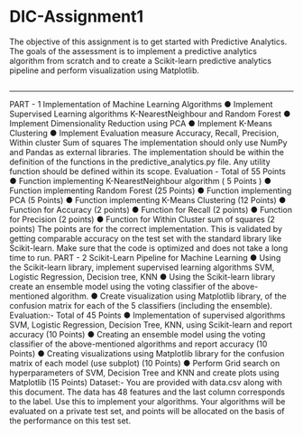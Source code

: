 # DIC-Assignment1
<p>The objective of this assignment is to get started with Predictive Analytics. The goals of the assessment is to implement a predictive analytics algorithm from scratch and to create a Scikit-learn predictive analytics pipeline and perform visualization using Matplotlib.</p>
<pre></pre>
<hr />
PART - 1 Implementation of Machine Learning Algorithms
● Implement Supervised Learning algorithms K-NearestNeighbour and Random Forest
● Implement Dimensionality Reduction using PCA
● Implement K-Means Clustering
● Implement Evaluation measure Accuracy, Recall, Precision, Within cluster Sum of
squares
The implementation should only use NumPy and Pandas as external libraries. The implementation should be within the definition of the functions in the predictive_analytics.py file. Any utility function should be defined within its scope.
Evaluation - Total of 55 Points
● Function implementing K-NearestNeighbour algorithm ( 5 Points )
● Function implementing Random Forest (25 Points)
● Function implementing PCA (5 Points)
● Function implementing K-Means Clustering (12 Points)
● Function for Accuracy (2 points)
● Function for Recall (2 points)
● Function for Precision (2 points)
● Function for Within Cluster sum of squares (2 points)
The points are for the correct implementation. This is validated by getting comparable accuracy on the test set with the standard library like Scikit-learn. Make sure that the code is optimized and does not take a long time to run.
PART - 2 Scikit-Learn Pipeline for Machine Learning
● Using the Scikit-learn library, implement supervised learning algorithms SVM, Logistic Regression, Decision tree, KNN
● Using the Scikit-learn library create an ensemble model using the voting classifier of the above-mentioned algorithm.
● Create visualization using Matplotlib library, of the confusion matrix for each of the 5 classifiers (including the ensemble).
Evaluation:- Total of 45 Points
● Implementation of supervised algorithms SVM, Logistic Regression, Decision Tree, KNN, using Scikit-learn and report accuracy (10 Points)
● Creating an ensemble model using the voting classifier of the above-mentioned algorithms and report accuracy (10 Points)
● Creating visualizations using Matplotlib library for the confusion matrix of each model (use subplot) (10 Points)
● Perform Grid search on hyperparameters of SVM, Decision Tree and KNN and create plots using Matplotlib (15 Points)
Dataset:-
You are provided with data.csv along with this document. The data has 48 features and the last column corresponds to the label. Use this to implement your algorithms. Your algorithms will be evaluated on a private test set, and points will be allocated on the basis of the performance on this test set.
